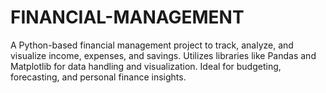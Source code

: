 # FINANCIAL-MANAGEMENT
A Python-based financial management project to track, analyze, and visualize income, expenses, and savings. Utilizes libraries like Pandas and Matplotlib for data handling and visualization. Ideal for budgeting, forecasting, and personal finance insights.
